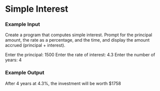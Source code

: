 ﻿# Simple Interest
### Example Input
Create a program that computes simple interest. Prompt for
the principal amount, the rate as a percentage, and the time,
and display the amount accrued (principal + interest).

Enter the principal: 1500
Enter the rate of interest: 4.3
Enter the number of years: 4

### Example Output
After 4 years at 4.3%, the investment will be worth $1758
